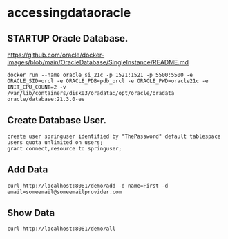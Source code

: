 # accessingdataoracle

## STARTUP Oracle Database.
https://github.com/oracle/docker-images/blob/main/OracleDatabase/SingleInstance/README.md
```
docker run --name oracle_si_21c -p 1521:1521 -p 5500:5500 -e ORACLE_SID=orcl -e ORACLE_PDB=pdb_orcl -e ORACLE_PWD=oracle21c -e INIT_CPU_COUNT=2 -v /var/lib/containers/disk03/oradata:/opt/oracle/oradata oracle/database:21.3.0-ee

```
## Create Database User.
```
create user springuser identified by "ThePassword" default tablespace users quota unlimited on users;
grant connect,resource to springuser;
```

## Add Data
```
curl http://localhost:8081/demo/add -d name=First -d email=someemail@someemailprovider.com
```

## Show Data
```
curl http://localhost:8081/demo/all
```

